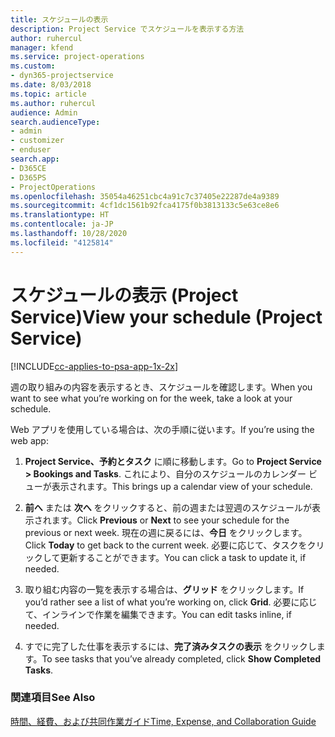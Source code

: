 ```yaml
---
title: スケジュールの表示
description: Project Service でスケジュールを表示する方法
author: ruhercul
manager: kfend
ms.service: project-operations
ms.custom:
- dyn365-projectservice
ms.date: 8/03/2018
ms.topic: article
ms.author: ruhercul
audience: Admin
search.audienceType:
- admin
- customizer
- enduser
search.app:
- D365CE
- D365PS
- ProjectOperations
ms.openlocfilehash: 35054a46251cbc4a91c7c37405e22287de4a9389
ms.sourcegitcommit: 4cf1dc1561b92fca4175f0b3813133c5e63ce8e6
ms.translationtype: HT
ms.contentlocale: ja-JP
ms.lasthandoff: 10/28/2020
ms.locfileid: "4125814"
---
```

# <a name="view-your-schedule-project-service"></a><span data-ttu-id="9f71e-103">スケジュールの表示 (Project Service)</span><span class="sxs-lookup"><span data-stu-id="9f71e-103">View your schedule (Project Service)</span></span>

[!INCLUDE[cc-applies-to-psa-app-1x-2x](../includes/cc-applies-to-psa-app-1x-2x.md)]

<span data-ttu-id="9f71e-104">週の取り組みの内容を表示するとき、スケジュールを確認します。</span><span class="sxs-lookup"><span data-stu-id="9f71e-104">When you want to see what you’re working on for the week, take a look at your schedule.</span></span>  
  
 <span data-ttu-id="9f71e-105">Web アプリを使用している場合は、次の手順に従います。</span><span class="sxs-lookup"><span data-stu-id="9f71e-105">If you’re using the web app:</span></span>  
  
1.  <span data-ttu-id="9f71e-106">**Project Service、予約とタスク** に順に移動します。</span><span class="sxs-lookup"><span data-stu-id="9f71e-106">Go to **Project Service > Bookings and Tasks**.</span></span> <span data-ttu-id="9f71e-107">これにより、自分のスケジュールのカレンダー ビューが表示されます。</span><span class="sxs-lookup"><span data-stu-id="9f71e-107">This brings up a calendar view of your schedule.</span></span>  
  
2.  <span data-ttu-id="9f71e-108">**前へ** または **次へ** をクリックすると、前の週または翌週のスケジュールが表示されます。</span><span class="sxs-lookup"><span data-stu-id="9f71e-108">Click **Previous** or **Next** to see your schedule for the previous or next week.</span></span> <span data-ttu-id="9f71e-109">現在の週に戻るには、**今日** をクリックします。</span><span class="sxs-lookup"><span data-stu-id="9f71e-109">Click **Today** to get back to the current week.</span></span> <span data-ttu-id="9f71e-110">必要に応じて、タスクをクリックして更新することができます。</span><span class="sxs-lookup"><span data-stu-id="9f71e-110">You can click a task to update it, if needed.</span></span>  
  
3.  <span data-ttu-id="9f71e-111">取り組む内容の一覧を表示する場合は、**グリッド** をクリックします。</span><span class="sxs-lookup"><span data-stu-id="9f71e-111">If you’d rather see a list of what you’re working on, click **Grid**.</span></span> <span data-ttu-id="9f71e-112">必要に応じて、インラインで作業を編集できます。</span><span class="sxs-lookup"><span data-stu-id="9f71e-112">You can edit tasks inline, if needed.</span></span>  
  
4.  <span data-ttu-id="9f71e-113">すでに完了した仕事を表示するには、**完了済みタスクの表示** をクリックします。</span><span class="sxs-lookup"><span data-stu-id="9f71e-113">To see tasks that you’ve already completed, click **Show Completed Tasks**.</span></span>  
  
### <a name="see-also"></a><span data-ttu-id="9f71e-114">関連項目</span><span class="sxs-lookup"><span data-stu-id="9f71e-114">See Also</span></span>  
 [<span data-ttu-id="9f71e-115">時間、経費、および共同作業ガイド</span><span class="sxs-lookup"><span data-stu-id="9f71e-115">Time, Expense, and Collaboration Guide</span></span>](../psa/time-expense-collaboration-guide.md)
